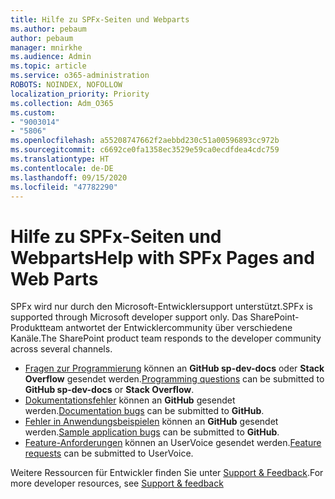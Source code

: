 ```yaml
---
title: Hilfe zu SPFx-Seiten und Webparts
ms.author: pebaum
author: pebaum
manager: mnirkhe
ms.audience: Admin
ms.topic: article
ms.service: o365-administration
ROBOTS: NOINDEX, NOFOLLOW
localization_priority: Priority
ms.collection: Adm_O365
ms.custom:
- "9003014"
- "5806"
ms.openlocfilehash: a55208747662f2aebbd230c51a00596893cc972b
ms.sourcegitcommit: c6692ce0fa1358ec3529e59ca0ecdfdea4cdc759
ms.translationtype: HT
ms.contentlocale: de-DE
ms.lasthandoff: 09/15/2020
ms.locfileid: "47782290"
---
```

# <a name="help-with-spfx-pages-and-web-parts"></a><span data-ttu-id="43f45-102">Hilfe zu SPFx-Seiten und Webparts</span><span class="sxs-lookup"><span data-stu-id="43f45-102">Help with SPFx Pages and Web Parts</span></span>

<span data-ttu-id="43f45-103">SPFx wird nur durch den Microsoft-Entwicklersupport unterstützt.</span><span class="sxs-lookup"><span data-stu-id="43f45-103">SPFx is supported through Microsoft developer support only.</span></span> <span data-ttu-id="43f45-104">Das SharePoint-Produktteam antwortet der Entwicklercommunity über verschiedene Kanäle.</span><span class="sxs-lookup"><span data-stu-id="43f45-104">The SharePoint product team responds to the developer community across several channels.</span></span>

- <span data-ttu-id="43f45-105">[Fragen zur Programmierung](https://docs.microsoft.com/sharepoint/dev/support-feedback#programming-questions) können an **GitHub sp-dev-docs** oder **Stack Overflow** gesendet werden.</span><span class="sxs-lookup"><span data-stu-id="43f45-105">[Programming questions](https://docs.microsoft.com/sharepoint/dev/support-feedback#programming-questions)  can be submitted to  **GitHub sp-dev-docs**  or  **Stack Overflow**.</span></span>
- <span data-ttu-id="43f45-106">[Dokumentationsfehler](https://docs.microsoft.com/sharepoint/dev/support-feedback#documentation-bugs) können an **GitHub** gesendet werden.</span><span class="sxs-lookup"><span data-stu-id="43f45-106">[Documentation bugs](https://docs.microsoft.com/sharepoint/dev/support-feedback#documentation-bugs)  can be submitted to **GitHub**.</span></span>
- <span data-ttu-id="43f45-107">[Fehler in Anwendungsbeispielen](https://docs.microsoft.com/sharepoint/dev/support-feedback#sample-application-bugs) können an **GitHub** gesendet werden.</span><span class="sxs-lookup"><span data-stu-id="43f45-107">[Sample application bugs](https://docs.microsoft.com/sharepoint/dev/support-feedback#sample-application-bugs)  can be submitted to  **GitHub**.</span></span>
- <span data-ttu-id="43f45-108">[Feature-Anforderungen](https://docs.microsoft.com/sharepoint/dev/support-feedback#feature-requests) können an UserVoice gesendet werden.</span><span class="sxs-lookup"><span data-stu-id="43f45-108">[Feature requests](https://docs.microsoft.com/sharepoint/dev/support-feedback#feature-requests)  can be submitted to UserVoice.</span></span>

<span data-ttu-id="43f45-109">Weitere Ressourcen für Entwickler finden Sie unter [Support & Feedback](https://docs.microsoft.com/sharepoint/dev/support-feedback).</span><span class="sxs-lookup"><span data-stu-id="43f45-109">For more developer resources, see  [Support & feedback](https://docs.microsoft.com/sharepoint/dev/support-feedback)</span></span>